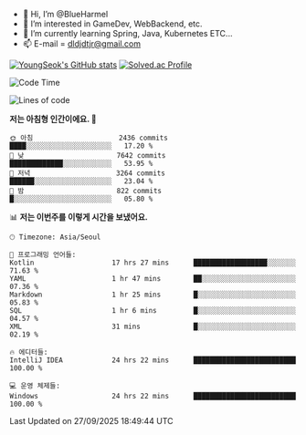 - 👋 Hi, I’m @BlueHarmel
- 👀 I’m interested in GameDev, WebBackend, etc.
- 🌱 I’m currently learning Spring, Java, Kubernetes ETC...
- 📫 E-mail = dldjdtjr@gmail.com

[![YoungSeok's GitHub stats](https://github-readme-stats.vercel.app/api?username=BlueHarmel&show_icons=true&theme=transparent)](https://github.com/anuraghazra/github-readme-stats)
[![Solved.ac Profile](http://mazassumnida.wtf/api/v2/generate_badge?boj=dldjdtjr)](https://solved.ac/dldjdtjr/)

<!--START_SECTION:waka-->
![Code Time](http://img.shields.io/badge/Code%20Time-1%2C118%20hrs%2059%20mins-blue)

![Lines of code](https://img.shields.io/badge/%EC%A0%80%EB%8A%94%20%EC%97%AC%ED%83%9C%EA%B9%8C%EC%A7%80%20-46.4%20million%20%EC%A4%84%EC%9D%98%20%EC%BD%94%EB%93%9C%EB%A5%BC%20%EC%9E%91%EC%84%B1%ED%96%88%EC%96%B4%EC%9A%94.-blue)

**저는 아침형 인간이에요. 🐤** 

```text
🌞 아침                     2436 commits        ████░░░░░░░░░░░░░░░░░░░░░   17.20 % 
🌆 낮　                     7642 commits        █████████████░░░░░░░░░░░░   53.95 % 
🌃 저녁                     3264 commits        ██████░░░░░░░░░░░░░░░░░░░   23.04 % 
🌙 밤　                     822 commits         █░░░░░░░░░░░░░░░░░░░░░░░░   05.80 % 
```


📊 **저는 이번주를 이렇게 시간을 보냈어요.** 

```text
🕑︎ Timezone: Asia/Seoul

💬 프로그래밍 언어들: 
Kotlin                   17 hrs 27 mins      ██████████████████░░░░░░░   71.63 % 
YAML                     1 hr 47 mins        ██░░░░░░░░░░░░░░░░░░░░░░░   07.36 % 
Markdown                 1 hr 25 mins        █░░░░░░░░░░░░░░░░░░░░░░░░   05.83 % 
SQL                      1 hr 6 mins         █░░░░░░░░░░░░░░░░░░░░░░░░   04.57 % 
XML                      31 mins             █░░░░░░░░░░░░░░░░░░░░░░░░   02.19 % 

🔥 에디터들: 
IntelliJ IDEA            24 hrs 22 mins      █████████████████████████   100.00 % 

💻 운영 체제들: 
Windows                  24 hrs 22 mins      █████████████████████████   100.00 % 
```


 Last Updated on 27/09/2025 18:49:44 UTC
<!--END_SECTION:waka-->
<!---
BlueHarmel/BlueHarmel is a ✨ special ✨ repository because its `README.md` (this file) appears on your GitHub profile.
You can click the Preview link to take a look at your changes.
--->

